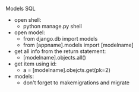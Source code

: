 Models SQL

* open shell:
  * python manage.py shell
* open model:
  * from django.db import models
  * from [appname].models import [modelname]
* get all info from the return statement:
  * [modelname].objects.all()
* get item using id:
  * a = [modelname].obejcts.get(pk=2)
* models:
  * don't forget to makemigrations and migrate
